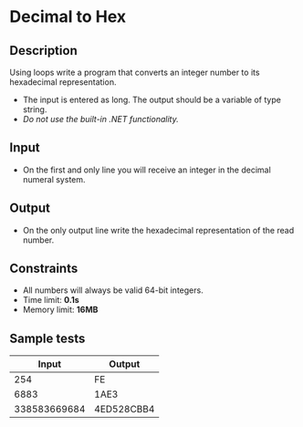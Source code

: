 # Decimal to Hex

## Description
Using loops write a program that converts an integer number to its hexadecimal representation.
  - The input is entered as long. The output should be a variable of type string.
  - _Do not use the built-in .NET functionality._


## Input
- On the first and only line you will receive an integer in the decimal numeral system.

## Output
- On the only output line write the hexadecimal representation of the read number.

## Constraints
- All numbers will always be valid 64-bit integers.
- Time limit: **0.1s**
- Memory limit: **16MB**

## Sample tests

|      Input      |      Output     |
|-----------------|-----------------|
| 254             | FE              |
| 6883            | 1AE3            |
| 338583669684    | 4ED528CBB4      |
